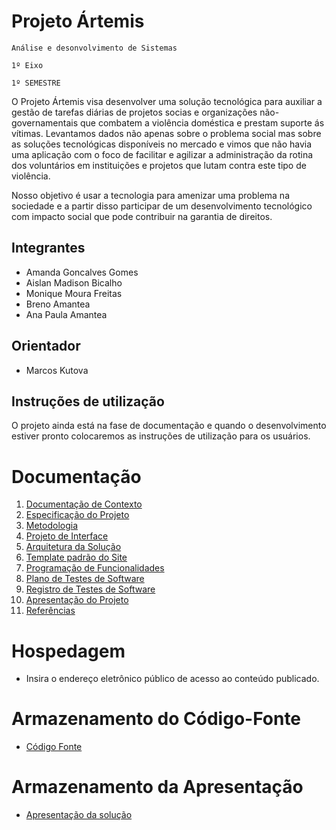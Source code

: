 # Projeto Ártemis

`Análise e desonvolvimento de Sistemas`

`1º Eixo`

`1º SEMESTRE`

O Projeto Ártemis visa desenvolver uma solução tecnológica para auxiliar a gestão de tarefas diárias de projetos socias e organizações não-governamentais que combatem a violência doméstica e prestam suporte ás vítimas. Levantamos dados não apenas sobre o problema social mas sobre as soluções tecnológicas disponíveis no mercado e vimos que não havia uma aplicação com o foco de facilitar e agilizar a administração da rotina dos voluntários em  instituições e projetos que lutam contra este tipo de violência.

Nosso objetivo é usar a tecnologia para amenizar uma problema na sociedade e a partir disso participar de um desenvolvimento tecnológico com impacto social que pode contribuir na garantia de direitos.

## Integrantes


* Amanda Goncalves Gomes
* Aislan Madison Bicalho
* Monique Moura Freitas
* Breno Amantea
* Ana Paula Amantea

## Orientador

* Marcos Kutova

## Instruções de utilização

O projeto ainda está na fase de documentação e quando o desenvolvimento estiver pronto colocaremos as instruções de utilização para os usuários.

# Documentação

<ol>
<li><a href="docs/01-Documentação de Contexto.md"> Documentação de Contexto</a></li>
<li><a href="docs/02-Especificação do Projeto.md"> Especificação do Projeto</a></li>
<li><a href="docs/03-Metodologia.md"> Metodologia</a></li>
<li><a href="docs/04-Projeto de Interface.md"> Projeto de Interface</a></li>
<li><a href="docs/05-Arquitetura da Solução.md"> Arquitetura da Solução</a></li>
<li><a href="docs/06-Template padrão do Site.md"> Template padrão do Site</a></li>
<li><a href="docs/07-Programação de Funcionalidades.md"> Programação de Funcionalidades</a></li>
<li><a href="docs/08-Plano de Testes de Software.md"> Plano de Testes de Software</a></li>
<li><a href="docs/09-Registro de Testes de Software.md"> Registro de Testes de Software</a></li>
<li><a href="docs/10-Apresentação do Projeto.md"> Apresentação do Projeto</a></li>
<li><a href="docs/11-Referências.md"> Referências</a></li>
</ol>

# Hospedagem

* Insira o endereço eletrônico público de acesso ao conteúdo publicado. 

# Armazenamento do Código-Fonte

* <a href="src/README.md">Código Fonte</a>

# Armazenamento da Apresentação

* <a href="presentation/README.md">Apresentação da solução</a>

